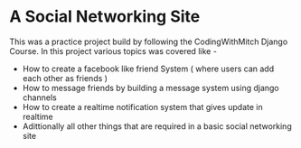 # A Social Networking Site 

This was a practice project build by following the CodingWithMitch Django Course. In this project various topics was covered like -
- How to create a facebook like friend System ( where users can add each other as friends )
- How to message friends by building a message system using django channels
- How to create a realtime notification system that gives update in realtime
- Adittionally all other things that are required in a basic social networking site 
